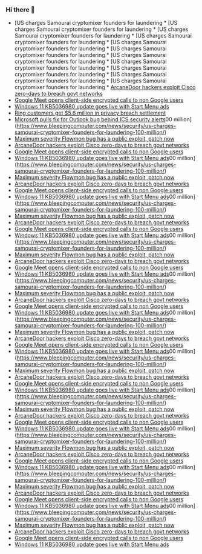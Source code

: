 ### Hi there 👋

<!--START_SECTION:feed-->
* [US charges Samourai cryptomixer founders for laundering * [US charges Samourai cryptomixer founders for laundering * [US charges Samourai cryptomixer founders for laundering * [US charges Samourai cryptomixer founders for laundering * [US charges Samourai cryptomixer founders for laundering * [US charges Samourai cryptomixer founders for laundering * [US charges Samourai cryptomixer founders for laundering * [US charges Samourai cryptomixer founders for laundering * [US charges Samourai cryptomixer founders for laundering * [US charges Samourai cryptomixer founders for laundering * [US charges Samourai cryptomixer founders for laundering * [ArcaneDoor hackers exploit Cisco zero-days to breach govt networks](https://www.bleepingcomputer.com/news/security/arcanedoor-hackers-exploit-cisco-zero-days-to-breach-govt-networks/)
* [Google Meet opens client-side encrypted calls to non Google users](https://www.bleepingcomputer.com/news/security/google-meet-opens-client-side-encrypted-calls-to-non-google-users/)
* [Windows 11 KB5036980 update goes live with Start Menu ads](https://www.bleepingcomputer.com/news/microsoft/windows-11-kb5036980-update-goes-live-with-start-menu-ads/)
* [Ring customers get $5.6 million in privacy breach settlement](https://www.bleepingcomputer.com/news/security/ring-customers-get-56-million-in-privacy-breach-settlement/)
* [Microsoft pulls fix for Outlook bug behind ICS security alerts](https://www.bleepingcomputer.com/news/microsoft/microsoft-pulls-fix-for-outlook-bug-unexpected-ICS-warnings-after-December-security-updates/)00 million](https://www.bleepingcomputer.com/news/security/us-charges-samourai-cryptomixer-founders-for-laundering-100-million/)
* [Maximum severity Flowmon bug has a public exploit, patch now](https://www.bleepingcomputer.com/news/security/maximum-severity-flowmon-bug-has-a-public-exploit-patch-now/)
* [ArcaneDoor hackers exploit Cisco zero-days to breach govt networks](https://www.bleepingcomputer.com/news/security/arcanedoor-hackers-exploit-cisco-zero-days-to-breach-govt-networks/)
* [Google Meet opens client-side encrypted calls to non Google users](https://www.bleepingcomputer.com/news/security/google-meet-opens-client-side-encrypted-calls-to-non-google-users/)
* [Windows 11 KB5036980 update goes live with Start Menu ads](https://www.bleepingcomputer.com/news/microsoft/windows-11-kb5036980-update-goes-live-with-start-menu-ads/)00 million](https://www.bleepingcomputer.com/news/security/us-charges-samourai-cryptomixer-founders-for-laundering-100-million/)
* [Maximum severity Flowmon bug has a public exploit, patch now](https://www.bleepingcomputer.com/news/security/maximum-severity-flowmon-bug-has-a-public-exploit-patch-now/)
* [ArcaneDoor hackers exploit Cisco zero-days to breach govt networks](https://www.bleepingcomputer.com/news/security/arcanedoor-hackers-exploit-cisco-zero-days-to-breach-govt-networks/)
* [Google Meet opens client-side encrypted calls to non Google users](https://www.bleepingcomputer.com/news/security/google-meet-opens-client-side-encrypted-calls-to-non-google-users/)
* [Windows 11 KB5036980 update goes live with Start Menu ads](https://www.bleepingcomputer.com/news/microsoft/windows-11-kb5036980-update-goes-live-with-start-menu-ads/)00 million](https://www.bleepingcomputer.com/news/security/us-charges-samourai-cryptomixer-founders-for-laundering-100-million/)
* [Maximum severity Flowmon bug has a public exploit, patch now](https://www.bleepingcomputer.com/news/security/maximum-severity-flowmon-bug-has-a-public-exploit-patch-now/)
* [ArcaneDoor hackers exploit Cisco zero-days to breach govt networks](https://www.bleepingcomputer.com/news/security/arcanedoor-hackers-exploit-cisco-zero-days-to-breach-govt-networks/)
* [Google Meet opens client-side encrypted calls to non Google users](https://www.bleepingcomputer.com/news/security/google-meet-opens-client-side-encrypted-calls-to-non-google-users/)
* [Windows 11 KB5036980 update goes live with Start Menu ads](https://www.bleepingcomputer.com/news/microsoft/windows-11-kb5036980-update-goes-live-with-start-menu-ads/)00 million](https://www.bleepingcomputer.com/news/security/us-charges-samourai-cryptomixer-founders-for-laundering-100-million/)
* [Maximum severity Flowmon bug has a public exploit, patch now](https://www.bleepingcomputer.com/news/security/maximum-severity-flowmon-bug-has-a-public-exploit-patch-now/)
* [ArcaneDoor hackers exploit Cisco zero-days to breach govt networks](https://www.bleepingcomputer.com/news/security/arcanedoor-hackers-exploit-cisco-zero-days-to-breach-govt-networks/)
* [Google Meet opens client-side encrypted calls to non Google users](https://www.bleepingcomputer.com/news/security/google-meet-opens-client-side-encrypted-calls-to-non-google-users/)
* [Windows 11 KB5036980 update goes live with Start Menu ads](https://www.bleepingcomputer.com/news/microsoft/windows-11-kb5036980-update-goes-live-with-start-menu-ads/)00 million](https://www.bleepingcomputer.com/news/security/us-charges-samourai-cryptomixer-founders-for-laundering-100-million/)
* [Maximum severity Flowmon bug has a public exploit, patch now](https://www.bleepingcomputer.com/news/security/maximum-severity-flowmon-bug-has-a-public-exploit-patch-now/)
* [ArcaneDoor hackers exploit Cisco zero-days to breach govt networks](https://www.bleepingcomputer.com/news/security/arcanedoor-hackers-exploit-cisco-zero-days-to-breach-govt-networks/)
* [Google Meet opens client-side encrypted calls to non Google users](https://www.bleepingcomputer.com/news/security/google-meet-opens-client-side-encrypted-calls-to-non-google-users/)
* [Windows 11 KB5036980 update goes live with Start Menu ads](https://www.bleepingcomputer.com/news/microsoft/windows-11-kb5036980-update-goes-live-with-start-menu-ads/)00 million](https://www.bleepingcomputer.com/news/security/us-charges-samourai-cryptomixer-founders-for-laundering-100-million/)
* [Maximum severity Flowmon bug has a public exploit, patch now](https://www.bleepingcomputer.com/news/security/maximum-severity-flowmon-bug-has-a-public-exploit-patch-now/)
* [ArcaneDoor hackers exploit Cisco zero-days to breach govt networks](https://www.bleepingcomputer.com/news/security/arcanedoor-hackers-exploit-cisco-zero-days-to-breach-govt-networks/)
* [Google Meet opens client-side encrypted calls to non Google users](https://www.bleepingcomputer.com/news/security/google-meet-opens-client-side-encrypted-calls-to-non-google-users/)
* [Windows 11 KB5036980 update goes live with Start Menu ads](https://www.bleepingcomputer.com/news/microsoft/windows-11-kb5036980-update-goes-live-with-start-menu-ads/)00 million](https://www.bleepingcomputer.com/news/security/us-charges-samourai-cryptomixer-founders-for-laundering-100-million/)
* [Maximum severity Flowmon bug has a public exploit, patch now](https://www.bleepingcomputer.com/news/security/maximum-severity-flowmon-bug-has-a-public-exploit-patch-now/)
* [ArcaneDoor hackers exploit Cisco zero-days to breach govt networks](https://www.bleepingcomputer.com/news/security/arcanedoor-hackers-exploit-cisco-zero-days-to-breach-govt-networks/)
* [Google Meet opens client-side encrypted calls to non Google users](https://www.bleepingcomputer.com/news/security/google-meet-opens-client-side-encrypted-calls-to-non-google-users/)
* [Windows 11 KB5036980 update goes live with Start Menu ads](https://www.bleepingcomputer.com/news/microsoft/windows-11-kb5036980-update-goes-live-with-start-menu-ads/)00 million](https://www.bleepingcomputer.com/news/security/us-charges-samourai-cryptomixer-founders-for-laundering-100-million/)
* [Maximum severity Flowmon bug has a public exploit, patch now](https://www.bleepingcomputer.com/news/security/maximum-severity-flowmon-bug-has-a-public-exploit-patch-now/)
* [ArcaneDoor hackers exploit Cisco zero-days to breach govt networks](https://www.bleepingcomputer.com/news/security/arcanedoor-hackers-exploit-cisco-zero-days-to-breach-govt-networks/)
* [Google Meet opens client-side encrypted calls to non Google users](https://www.bleepingcomputer.com/news/security/google-meet-opens-client-side-encrypted-calls-to-non-google-users/)
* [Windows 11 KB5036980 update goes live with Start Menu ads](https://www.bleepingcomputer.com/news/microsoft/windows-11-kb5036980-update-goes-live-with-start-menu-ads/)00 million](https://www.bleepingcomputer.com/news/security/us-charges-samourai-cryptomixer-founders-for-laundering-100-million/)
* [Maximum severity Flowmon bug has a public exploit, patch now](https://www.bleepingcomputer.com/news/security/maximum-severity-flowmon-bug-has-a-public-exploit-patch-now/)
* [ArcaneDoor hackers exploit Cisco zero-days to breach govt networks](https://www.bleepingcomputer.com/news/security/arcanedoor-hackers-exploit-cisco-zero-days-to-breach-govt-networks/)
* [Google Meet opens client-side encrypted calls to non Google users](https://www.bleepingcomputer.com/news/security/google-meet-opens-client-side-encrypted-calls-to-non-google-users/)
* [Windows 11 KB5036980 update goes live with Start Menu ads](https://www.bleepingcomputer.com/news/microsoft/windows-11-kb5036980-update-goes-live-with-start-menu-ads/)00 million](https://www.bleepingcomputer.com/news/security/us-charges-samourai-cryptomixer-founders-for-laundering-100-million/)
* [Maximum severity Flowmon bug has a public exploit, patch now](https://www.bleepingcomputer.com/news/security/maximum-severity-flowmon-bug-has-a-public-exploit-patch-now/)
* [ArcaneDoor hackers exploit Cisco zero-days to breach govt networks](https://www.bleepingcomputer.com/news/security/arcanedoor-hackers-exploit-cisco-zero-days-to-breach-govt-networks/)
* [Google Meet opens client-side encrypted calls to non Google users](https://www.bleepingcomputer.com/news/security/google-meet-opens-client-side-encrypted-calls-to-non-google-users/)
* [Windows 11 KB5036980 update goes live with Start Menu ads](https://www.bleepingcomputer.com/news/microsoft/windows-11-kb5036980-update-goes-live-with-start-menu-ads/)00 million](https://www.bleepingcomputer.com/news/security/us-charges-samourai-cryptomixer-founders-for-laundering-100-million/)
* [Maximum severity Flowmon bug has a public exploit, patch now](https://www.bleepingcomputer.com/news/security/maximum-severity-flowmon-bug-has-a-public-exploit-patch-now/)
* [ArcaneDoor hackers exploit Cisco zero-days to breach govt networks](https://www.bleepingcomputer.com/news/security/arcanedoor-hackers-exploit-cisco-zero-days-to-breach-govt-networks/)
* [Google Meet opens client-side encrypted calls to non Google users](https://www.bleepingcomputer.com/news/security/google-meet-opens-client-side-encrypted-calls-to-non-google-users/)
* [Windows 11 KB5036980 update goes live with Start Menu ads](https://www.bleepingcomputer.com/news/microsoft/windows-11-kb5036980-update-goes-live-with-start-menu-ads/)
<!--END_SECTION:feed-->

<!--
**frankenk/frankenk** is a ✨ _special_ ✨ repository because its `README.md` (this file) appears on your GitHub profile.

Here are some ideas to get you started:

- 🔭 I’m currently working on ...
- 🌱 I’m currently learning ...
- 👯 I’m looking to collaborate on ...
- 🤔 I’m looking for help with ...
- 💬 Ask me about ...
- 📫 How to reach me: ...
- 😄 Pronouns: ...
- ⚡ Fun fact: ...
-->



